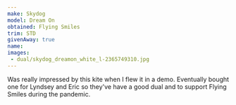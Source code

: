 ```yaml
---
make: Skydog
model: Dream On
obtained: Flying Smiles
trim: STD
givenAway: true
name:
images:
 - dual/skydog_dreamon_white_l-2365749310.jpg
---
```


Was really impressed by this kite when I flew it in a demo.
Eventually bought one for Lyndsey and Eric so they've have a good dual and to support Flying Smiles during the pandemic.

